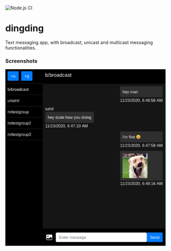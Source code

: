 ![Node.js CI](https://github.com/287mdsahil/dingding/workflows/Node.js%20CI/badge.svg)

# dingding
Text messaging app, with broadcast, unicast and multicast messaging functionalities.

### Screenshots
![Screenshot](./docs/res/ss.png)
